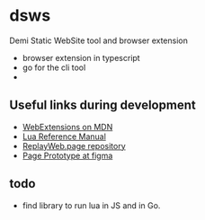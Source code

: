# dsws
Demi Static WebSite tool and browser extension

* browser extension in typescript
* go for the cli tool
* 
## Useful links during development

  * [WebExtensions on MDN](https://developer.mozilla.org/en-US/docs/Mozilla/Add-ons/WebExtensions)
  * [Lua Reference Manual](https://www.lua.org/manual/5.4/)
  * [ReplayWeb.page repository](https://github.com/webrecorder/replayweb.page)
  * [Page Prototype at figma]([https://www.figma.com/file/BPzYwS6wARl4zdk3CC6WrN/Untitled?node-id=0%3A1&mode=dev](https://www.figma.com/file/BPzYwS6wARl4zdk3CC6WrN/DSWS-Prototype-page?type=design&node-id=0%3A1&mode=design&t=LbQ3ioLaPaHqVyTV-1)https://www.figma.com/file/BPzYwS6wARl4zdk3CC6WrN/DSWS-Prototype-page?type=design&node-id=0%3A1&mode=design&t=LbQ3ioLaPaHqVyTV-1)
## todo

* find library to run lua in JS and in Go.
